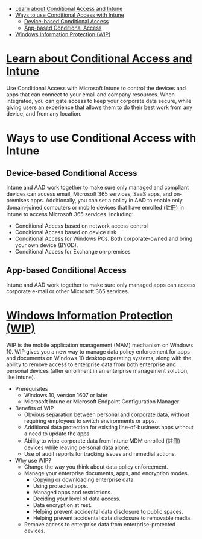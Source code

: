 - [Learn about Conditional Access and Intune](#learn-about-conditional-access-and-intune)
- [Ways to use Conditional Access with Intune](#ways-to-use-conditional-access-with-intune)
    - [Device-based Conditional Access](#device-based-conditional-access)
    - [App-based Conditional Access](#app-based-conditional-access)
- [Windows Information Protection (WIP)](#windows-information-protection-wip)

# [Learn about Conditional Access and Intune](https://docs.microsoft.com/en-us/mem/intune/protect/conditional-access)
Use Conditional Access with Microsoft Intune to control the devices and apps that can connect to your email and company resources. When integrated, you can gate access to keep your corporate data secure, while giving users an experience that allows them to do their best work from any device, and from any location.

# Ways to use Conditional Access with Intune
## Device-based Conditional Access
Intune and AAD work together to make sure only managed and compliant devices can access email, Microsoft 365 services, SaaS apps, and on-premises apps. Additionally, you can set a policy in AAD to enable only domain-joined computers or mobile devices that have enrolled (註冊) in Intune to access Microsoft 365 services. Including:
- Conditional Access based on network access control
- Conditional Access based on device risk
- Conditional Access for Windows PCs. Both corporate-owned and bring your own device (BYOD).
- Conditional Access for Exchange on-premises

## App-based Conditional Access
Intune and AAD work together to make sure only managed apps can access corporate e-mail or other Microsoft 365 services.

# [Windows Information Protection (WIP)](https://docs.microsoft.com/en-us/windows/security/information-protection/windows-information-protection/protect-enterprise-data-using-wip)
WIP is the mobile application management (MAM) mechanism on Windows 10. WIP gives you a new way to manage data policy enforcement for apps and documents on Windows 10 desktop operating systems, along with the ability to remove access to enterprise data from both enterprise and personal devices (after enrollment in an enterprise management solution, like Intune).
- Prerequisites
    - Windows 10, version 1607 or later
    - Microsoft Intune or Microsoft Endpoint Configuration Manager
- Benefits of WIP
    - Obvious separation between personal and corporate data, without requiring employees to switch environments or apps.
    - Additional data protection for existing line-of-business apps without a need to update the apps.
    - Ability to wipe corporate data from Intune MDM enrolled (註冊) devices while leaving personal data alone.
    - Use of audit reports for tracking issues and remedial actions.
- Why use WIP?
    - Change the way you think about data policy enforcement.
    - Manage your enterprise documents, apps, and encryption modes.
        - Copying or downloading enterprise data.
        - Using protected apps.
        - Managed apps and restrictions.
        - Deciding your level of data access.
        - Data encryption at rest.
        - Helping prevent accidental data disclosure to public spaces.
        - Helping prevent accidental data disclosure to removable media.
    - Remove access to enterprise data from enterprise-protected devices.